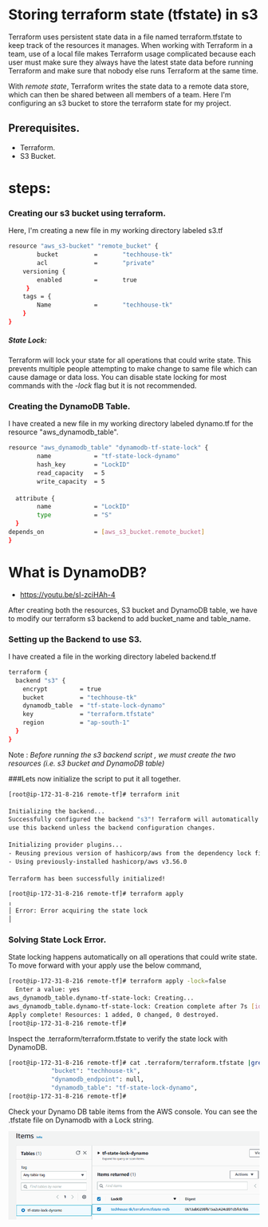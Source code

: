 # Storing terraform state (tfstate) in s3

Terraform uses persistent state data in a file named terraform.tfstate to keep track of the resources it manages. When working with Terraform in a team, use of a local file makes Terraform usage complicated because each user must make sure they always have the latest state data before running Terraform and make sure that nobody else runs Terraform at the same time.

With _remote state_, Terraform writes the state data to a remote data store, which can then be shared between all members of a team. Here I'm configuring an s3 bucket to store the terraform state for my project.

## Prerequisites.
-  Terraform.
-  S3 Bucket.

# steps:

### Creating our s3 bucket using terraform.

Here, I'm creating a new file in my working directory labeled s3.tf

```sh
resource "aws_s3-bucket" "remote_bucket" {
        bucket          =       "techhouse-tk"
        acl             =       "private"
    versioning {
        enabled         =       true
     }
    tags = {
        Name            =       "techhouse-tk"
    }
}
```
##### State Lock:

Terraform will lock your state for all operations that could write state. This prevents multiple people attempting to make change to same file which can cause damage or data loss.
You can disable state locking for most commands with the _-lock_ flag but it is not recommended.

### Creating the DynamoDB Table.
I have created a new file in my working directory labeled dynamo.tf for the resource "aws_dynamodb_table".

```sh
resource "aws_dynamodb_table" "dynamodb-tf-state-lock" {
        name            = "tf-state-lock-dynamo"
        hash_key        = "LockID"
        read_capacity   = 5
        write_capacity  = 5

  attribute {
        name            = "LockID"
        type            = "S"
  }
depends_on              = [aws_s3_bucket.remote_bucket]
}
```
# What is DynamoDB?
 - https://youtu.be/sI-zciHAh-4

After creating both the resources, S3 bucket and DynamoDB table, we have to modify our terraform s3 backend to add bucket_name and table_name.

### Setting up the Backend to use S3.
I have created a file in the working directory labeled backend.tf

```sh
terraform {
  backend "s3" {
    encrypt         = true
    bucket          = "techhouse-tk"
    dynamodb_table  = "tf-state-lock-dynamo"
    key             = "terraform.tfstate"
    region          = "ap-south-1"
  }
}
```
Note : _Before running the s3 backend script , we must create the two resources (i.e. s3 bucket and DynamoDB table)_

###Lets now initialize the script to put it all together.
```sh
[root@ip-172-31-8-216 remote-tf]# terraform init

Initializing the backend...
Successfully configured the backend "s3"! Terraform will automatically
use this backend unless the backend configuration changes.

Initializing provider plugins...
- Reusing previous version of hashicorp/aws from the dependency lock file
- Using previously-installed hashicorp/aws v3.56.0

Terraform has been successfully initialized!
```
```sh
[root@ip-172-31-8-216 remote-tf]# terraform apply
╷
│ Error: Error acquiring the state lock
│
```
### Solving State Lock Error.
State locking happens automatically on all operations that could write state.
To move forward with your apply use the below command,
```sh
[root@ip-172-31-8-216 remote-tf]# terraform apply -lock=false
  Enter a value: yes
aws_dynamodb_table.dynamo-tf-state-lock: Creating...
aws_dynamodb_table.dynamo-tf-state-lock: Creation complete after 7s [id=tf-state-lock-dynamo]
Apply complete! Resources: 1 added, 0 changed, 0 destroyed.
[root@ip-172-31-8-216 remote-tf]#
```
Inspect the .terraform/terraform.tfstate to verify the state lock with DynamoDB.

```sh
[root@ip-172-31-8-216 remote-tf]# cat .terraform/terraform.tfstate |grep -E 'dynamo|bucket'
            "bucket": "techhouse-tk",
            "dynamodb_endpoint": null,
            "dynamodb_table": "tf-state-lock-dynamo",
[root@ip-172-31-8-216 remote-tf]#
```
Check your Dynamo DB table items from the AWS console. You can see the .tfstate file on Dynamodb with a Lock string.

![alt text](https://github.com/AkhiljithPB/terraform-remotestate-s3/blob/af26b53f741f47d22a5bb2a948b0d6b83597ca76/lockstring.png?raw=true)
